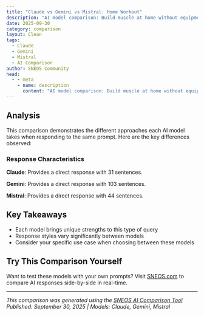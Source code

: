 ```yaml
---
title: "Claude vs Gemini vs Mistral: Home Workout"
description: "AI model comparison: Build muscle at home without equipment - bodyweight training program..."
date: 2025-09-30
category: comparison
layout: Clean
tags:
  - Claude
  - Gemini
  - Mistral
  - AI Comparison
author: SNEOS Community
head:
  - - meta
    - name: description
      content: "AI model comparison: Build muscle at home without equipment - bodyweight training program..."
---
```


<ChatComparison
  title="Claude vs Gemini vs Mistral: Home Workout"
  prompt="Build muscle at home without equipment - bodyweight training program"
  :responses='{
    "Claude": "# Complete Bodyweight Training Program for Muscle Building\n\n## **Program Overview**\nThis progressive program targets all major muscle groups using only your bodyweight, designed for maximum muscle growth at home.\n\n## **3-Day Split Routine**\n\n### **Day 1: Upper Body Push**\n**Warm-up (5 minutes)**\n- Arm circles: 10 each direction\n- Shoulder rolls: 10 each direction\n- Push-up to downward dog: 10 reps\n\n**Main Workout**\n1. **Push-ups** (Chest, Shoulders, Triceps)\n   - Standard: 3 sets of 8-15 reps\n   - *Progressions:* Incline \u2192 Standard \u2192 Decline \u2192 One-arm\n\n2. **Pike Push-ups** (Shoulders)\n   - 3 sets of 6-12 reps\n   - *Progression:* Feet elevated on chair/bed\n\n3. **Diamond Push-ups** (Triceps)\n   - 3 sets of 5-10 reps\n\n4. **Tricep Dips** (Chair/Bed edge)\n   - 3 sets of 8-15 reps\n   - *Progression:* Feet elevated\n\n### **Day 2: Lower Body**\n**Warm-up**\n- Leg swings: 10 each leg\n- Bodyweight squats: 10 reps\n- Hip circles: 10 each direction\n\n**Main Workout**\n1. **Squats**\n   - 4 sets of 12-20 reps\n   - *Progressions:* Jump squats \u2192 Pistol squats\n\n2. **Lunges**\n   - 3 sets of 10-15 per leg\n   - *Variations:* Forward, reverse, lateral\n\n3. **Single-leg Glute Bridges**\n   - 3 sets of 10-15 per leg\n\n4. **Wall Sit**\n   - 3 sets of 30-60 seconds\n\n5. **Calf Raises**\n   - 3 sets of 15-25 reps\n   - *Progression:* Single-leg raises\n\n### **Day 3: Upper Body Pull \u002B Core**\n**Main Workout**\n1. **Inverted Rows** (Use table/chair)\n   - 3 sets of 6-12 reps\n   - *Alternative:* Towel door rows\n\n2. **Superman** (Lower back)\n   - 3 sets of 12-20 reps\n\n3. **Reverse Fly** (Rear delts)\n   - 3 sets of 15-20 reps (lying prone)\n\n4. **Plank**\n   - 3 sets of 30-90 seconds\n\n5. **Mountain Climbers**\n   - 3 sets of 20-30 reps\n\n6. **Bicycle Crunches**\n   - 3 sets of 20-30 reps\n\n## **Weekly Schedule**\n- **Week Pattern:** Day 1 \u2192 Rest \u2192 Day 2 \u2192 Rest \u2192 Day 3 \u2192 Rest \u2192 Rest\n- **Alternative:** Every other day rotation\n\n## **Progressive Overload Strategies**\n\n### **1. Increase Reps**\n- Add 1-2 reps per set each week\n\n### **2. Add Sets**\n- Progress from 3 to 4-5 sets over time\n\n### **3. Increase Difficulty**\n- **Push-ups:** Standard \u2192 Decline \u2192 Archer \u2192 One-arm\n- **Squats:** Bodyweight \u2192 Jump \u2192 Pistol\n- **Planks:** Standard \u2192 Single-arm \u2192 Weighted (backpack)\n\n### **4. Tempo Manipulation**\n- Slow negatives (3-5 second lowering phase)\n- Pause reps (2-3 second holds)\n\n## **Key Exercise Progressions**\n\n### **Push-up Progression**\n1. Wall push-ups\n2. Incline push-ups (stairs/couch)\n3. Knee push-ups\n4. Standard push-ups\n5. Decline push-ups\n6. Archer push-ups\n7. One-arm push-ups\n\n### **Squat Progression**\n1. Chair-assisted squats\n2. Bodyweight squats\n3. Jump squats\n4. Sh",
    "Gemini": "Okay, let\u0027s build a bodyweight training program to help you build muscle at home without equipment.  This program focuses on progressive overload, proper form, and consistency for best results.\n\n**Important Considerations:**\n\n*   **Warm-up:** Always warm up for 5-10 minutes before each workout.  Include dynamic stretches like arm circles, leg swings, torso twists, and high knees.\n\n*   **Cool-down:** Cool down for 5-10 minutes after each workout with static stretches, holding each stretch for 30 seconds. Examples: hamstring stretch, quad stretch, calf stretch, tricep stretch, chest stretch.\n\n*   **Form First:** Perfect form is crucial to prevent injuries and maximize muscle activation. Watch videos of proper form for each exercise and practice in front of a mirror if needed.\n\n*   **Progressive Overload:** The key to building muscle is to gradually increase the challenge over time.  This can be done by:\n    *   Increasing reps\n    *   Increasing sets\n    *   Slowing down the tempo (e.g., 3 seconds down, 1 second up)\n    *   Holding at the top or bottom of the movement\n    *   Adding isometric holds\n    *   Decreasing rest time between sets\n    *   Adding more difficult variations of the exercises\n\n*   **Nutrition:** You need to eat enough protein and calories to support muscle growth. Aim for at least 0.8 grams of protein per pound of body weight per day.\n\n*   **Rest and Recovery:**  Muscles grow during rest.  Get 7-9 hours of sleep per night.  Don\u0027t overtrain.\n\n*   **Listen to Your Body:** If you feel pain, stop the exercise.  Don\u0027t push through pain.\n\n*   **Consistency:**  Consistency is key.  Stick to the program as consistently as possible for at least 8-12 weeks to see results.\n\n**The Program:**\n\nThis is a 3-day-per-week full-body program.  Perform these workouts on non-consecutive days (e.g., Monday, Wednesday, Friday).\n\n**Workout A**\n\n*   **Squats:** 3 sets of 12-15 reps. Focus on controlled movement and going as deep as you can while maintaining good form.\n*   **Push-ups:** 3 sets to failure.  Start with standard push-ups.  If they are too hard, do them on your knees or against a wall.  If they are too easy, elevate your feet.\n*   **Inverted Rows (using table/desk):** 3 sets to failure. Place your feet on the floor or elevated, and row yourself up to the edge of the table.\n*   **Walking Lunges:** 3 sets of 10-12 reps per leg. Step forward with one leg and lower your body until both knees are bent at 90 degrees.\n*   **Plank:** 3 sets, hold for 30-60 seconds. Maintain a straight line from head to heels.\n*   **Calf Raises:** 3 sets of 15-20 reps. Stand on a slightly elevated surface (book, plate) and raise up onto your toes.\n\n**Workout B**\n\n*   **Pistol Squats (assisted):** 3 sets of as many reps as possible (AMRAP) per leg. Use a chair or wall for balance.  If regular pistol squats are too hard, perform assisted pistol squats, or reduce the range of motion.\n*   **Diamond Push-ups:** 3 sets to failure. Form a diamond shape with your hands under your chest.\n*   **Superman:** 3 sets of 15-20 reps. Lie face down and lift your arms and legs off the ground simultaneously.\n*   **Glute Bridge:** 3 sets of 15-20 reps. Lie on your back with knees bent and feet flat on the ground.  Lift your hips off the ground, squeezing your glutes at the top.\n*   **Side Plank:** 3 sets, hold for 30-60 seconds per side. Maintain a straight line from head to feet.\n*   **Bicycle Crunches:** 3 sets of 15-20 reps per side. Lie on your back with hands behind your head and alternate bringing your elbow to the opposite knee.\n\n**Workout C**\n\n*   **Jump Squats:** 3 sets of 10-12 reps. Perform a regular squat and explode upwards into a jump.\n*   **Decline Push-ups:** 3 sets to failure. Elevate your feet on a chair or other stable surface.\n*   **Pull-up negatives( using door frame or sturdy table)** 3 sets to failure. Jump or use a chair to get to the top of a pull-up position. Slowly lower yourself down over 5 seconds. If a true negative pull-up is too difficult, try using a resistance band to assist you.\n*   **Reverse Lunges:** 3 sets of 10-12 reps per leg. Step backward with one leg and lower your body until both knees are bent at 90 degrees.\n*   **Russian Twists:** 3 sets of 15-20 reps per side. Sit with knees bent and feet slightly elevated. Twist your torso from side to side, touching the ground (or near the ground) with your hands.\n*   **Standing Calf Raises with Hold:** 3 sets of 15-20 reps, holding at the top for 2 seconds.\n\n**Progression:**\n\n*   **Weeks 1-2:** Focus on learning the proper form for each exercise.  Use a rep range that allows you to maintain good form throughout the entire set.\n*   **Weeks 3-4:** Increase the reps or sets slightly.  Focus on increasing the intensity of each workout.\n*   **Weeks 5-6:** Introduce harder variations of the exercises (e.g., decline push-ups, pistol squats, jump squats).\n*   **Weeks 7-8:**  Continue to increase the reps, sets, or intensity. Experiment with adding isometric holds or slowing down the tempo.\n*   **Weeks 9-12:**  Evaluate your progress and make adjustments to the program as needed.  Consider adding new exercises or focusing on specific muscle groups.\n\n**Exercise Variations \u0026 Progressions:**\n\nHere\u0027s a breakdown of variations and progressions for some of the key exercises:\n\n*   **Squats:**\n    *   **Beginner:** Wall sits, chair squats.\n    *   **Intermediate:** Bodyweight squats, goblet squats (if you have a weight), jump squats.\n    *   **Advanced:** Pistol squats, single-leg squats.\n\n*   **Push-ups:**\n    *   **Beginner:** Wall push-ups, knee push-ups.\n    *   **Intermediate:** Standard push-ups, incline push-ups (hands elevated).\n    *   **Advanced:** Decline push-ups (feet elevated), diamond push-ups, single-arm push-ups (assisted).\n\n*   **Inverted Rows**\n    *   **Beginner:** Inverted row using higher table\n    *   **Intermediate:** Inverted row using lower table\n    *   **Advanced:** Inverted row with feet elevated\n\n*   **Lunges:**\n    *   **Beginner:** Static lunges.\n    *   **Intermediate:** Walking lunges, reverse lunges.\n    *   **Advanced:** Jump lunges, Bulgarian split squats (rear foot elevated).\n\n*   **Plank:**\n    *   **Beginner:** Plank on knees.\n    *   **Intermediate:** Standard plank.\n    *   **Advanced:** Plank with leg lifts, side plank, plank jacks.\n\n**Important Notes:**\n\n*   **Listen to your body!** This is the most important thing. If you\u0027re feeling pain, stop.\n*   **Don\u0027t be afraid to modify!**  This is a template.  Adjust it to fit your current fitness level and goals.  If you can\u0027t do an exercise, find a regression. If an exercise is too easy, find a progression.\n*   **Be patient!** Building muscle takes time and consistency.  Don\u0027t get discouraged if you don\u0027t see results immediately.\n\nThis program, combined with proper nutrition and rest, will help you build muscle and strength at home without equipment. Good luck!\n",
    "Mistral": "Building muscle at home without equipment is entirely possible with a well-structured bodyweight training program. Here\u0027s a simple yet effective program that you can follow:\n\n### Warm-Up\n1. **Jumping Jacks** - 2 minutes\n2. **Arm Circles** - 1 minute forward and backward\n3. **Leg Swings** - 1 minute forward and backward\n4. **Hip Rotations** - 1 minute in each direction\n\n### Workout Routine\nPerform each exercise for the specified number of sets and reps. Rest for 1-2 minutes between sets.\n\n#### Day 1: Upper Body\n1. **Push-Ups** - 3 sets of 10-15 reps\n   - Variations: Knee push-ups, incline push-ups, decline push-ups\n2. **Tricep Dips** - 3 sets of 10-15 reps\n   - Use a chair or bench if available\n3. **Plank** - 3 sets of 30-60 seconds\n4. **Inverted Rows** - 3 sets of 10-15 reps\n   - Use a sturdy table or door frame\n5. **Burpees** - 3 sets of 10-15 reps\n\n#### Day 2: Lower Body\n1. **Squats** - 3 sets of 15-20 reps\n2. **Lunges** - 3 sets of 10-15 reps per leg\n3. **Glute Bridges** - 3 sets of 15-20 reps\n4. **Calf Raises** - 3 sets of 15-20 reps\n5. **Jump Squats** - 3 sets of 10-15 reps\n\n#### Day 3: Core\n1. **Bicycle Crunches** - 3 sets of 15-20 reps\n2. **Leg Raises** - 3 sets of 15-20 reps\n3. **Russian Twists** - 3 sets of 15-20 reps per side\n4. **Mountain Climbers** - 3 sets of 30-60 seconds\n5. **Side Plank** - 3 sets of 30-60 seconds per side\n\n#### Day 4: Full Body\n1. **Burpees** - 3 sets of 10-15 reps\n2. **Push-Ups** - 3 sets of 10-15 reps\n3. **Squats** - 3 sets of 15-20 reps\n4. **Plank** - 3 sets of 30-60 seconds\n5. **Jump Lunges** - 3 sets of 10-15 reps per leg\n\n### Cool-Down\n1. **Light Jogging in Place** - 2 minutes\n2. **Dynamic Stretching** - 5 minutes\n   - Leg swings, arm circles, hip rotations\n3. **Static Stretching** - 5 minutes\n   - Hamstring stretch, quad stretch, chest stretch, shoulder stretch\n\n### Schedule\n- **Week 1-2**: Perform each day\u0027s workout with at least one rest day between workouts.\n- **Week 3-4**: Increase the intensity by adding more reps or sets.\n- **Week 5-6**: Introduce variations to keep the workouts challenging (e.g., diamond push-ups, pistol squats).\n\n### Tips\n1. **Progression**: Gradually increase the difficulty of exercises as you get stronger.\n2. **Consistency**: Aim for at least 3-4 workouts per week.\n3. **Nutrition**: Ensure you are eating a balanced diet with adequate protein to support muscle growth.\n4. **Hydration**: Stay hydrated before, during, and after your workouts.\n\n### Variations\n- **Push-Ups**: Diamond push-ups, wide-grip push-ups, one-arm push-ups\n- **Squats**: Pistol squats, sumo squats, jump squats\n- **Plank**: Side plank, reverse plank, plank with leg lifts\n\nBy following this program and staying consistent, you can effectively build muscle at home without any equipment."
  }'
  published-date="22:46"
/>

## Analysis

This comparison demonstrates the different approaches each AI model takes when responding to the same prompt. Here are the key differences observed:

### Response Characteristics

**Claude**: Provides a direct response with 31 sentences. 

**Gemini**: Provides a direct response with 103 sentences. 

**Mistral**: Provides a direct response with 44 sentences. 

## Key Takeaways

- Each model brings unique strengths to this type of query
- Response styles vary significantly between models
- Consider your specific use case when choosing between these models

## Try This Comparison Yourself

Want to test these models with your own prompts? Visit [SNEOS.com](https://sneos.com) to compare AI responses side-by-side in real-time.

---

*This comparison was generated using the [SNEOS AI Comparison Tool](https://sneos.com)*
*Published: September 30, 2025 | Models: Claude, Gemini, Mistral*
